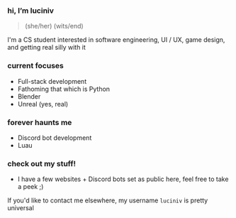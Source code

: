### hi, I’m luciniv
> (she/her) 
> (wits/end)

I'm a CS student interested in software engineering, UI / UX, game design, and getting real silly with it

### current focuses
- Full-stack development
- Fathoming that which is Python
- Blender
- Unreal (yes, real)

### forever haunts me
- Discord bot development
- Luau

### check out my stuff!
- I have a few websites + Discord bots set as public here, feel free to take a peek ;)



If you'd like to contact me elsewhere, my username ``luciniv`` is pretty universal



